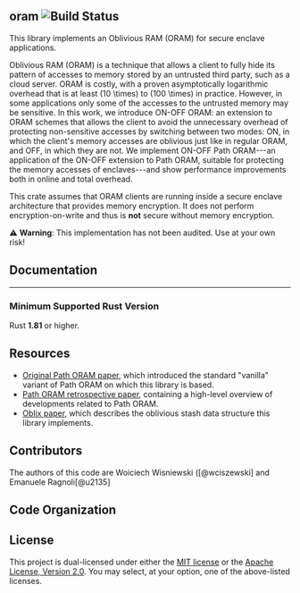 ## oram ![Build Status](https://github.com/facebook/oram/workflows/CI/badge.svg)

This library implements an Oblivious RAM (ORAM) for secure enclave applications.

Oblivious RAM (ORAM) is a technique that allows a client to fully hide its pattern of accesses to memory stored by an untrusted third party, such as a cloud server. ORAM is costly, with a proven asymptotically logarithmic overhead that is at least \(10 \times\) to \(100 \times\) in practice. However, in some applications only some of the accesses to the untrusted memory may be sensitive. In this work, we introduce ON-OFF ORAM: an extension to ORAM schemes that allows the client to avoid the unnecessary overhead of protecting non-sensitive accesses by switching between two modes: ON, in which the client's memory accesses are oblivious just like in regular ORAM, and OFF, in which they are not. We implement ON-OFF Path ORAM---an application of the ON-OFF extension to Path ORAM, suitable for protecting the memory accesses of enclaves---and show performance improvements both in online and total overhead.

This crate assumes that ORAM clients are running inside a secure enclave architecture that provides memory encryption.
It does not perform encryption-on-write and thus is **not** secure without memory encryption.

⚠️ **Warning**: This implementation has not been audited. Use at your own risk!

Documentation
-------------

------------


### Minimum Supported Rust Version

Rust **1.81** or higher.

Resources
---------

- [Original Path ORAM paper](https://eprint.iacr.org/2013/280.pdf), which introduced the standard "vanilla" variant of Path ORAM on which this library is based.
- [Path ORAM retrospective paper](http://elaineshi.com/docs/pathoram-retro.pdf), containing a high-level overview of developments related to Path ORAM.
- [Oblix paper](https://people.eecs.berkeley.edu/~raluca/oblix.pdf), which describes the oblivious stash data structure this library implements. 

Contributors
------------

The authors of this code are Woiciech Wisniewski ([@wciszewski] and Emanuele Ragnoli[@u2135]

Code Organization
--------------------

License
-------

This project is dual-licensed under either the [MIT license](https://github/crypto-edu-pl/on-off-oram/main/LICENSE-MIT)
or the [Apache License, Version 2.0](https://github/crypto-edu-pl/on-off-oram/main/LICENSE-APACHE).
You may select, at your option, one of the above-listed licenses.

